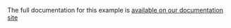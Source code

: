 The full documentation for this example is [available on our documentation site](https://cloud.mbed.com/docs/v1.2/connecting/tutorial-connecting.html)
